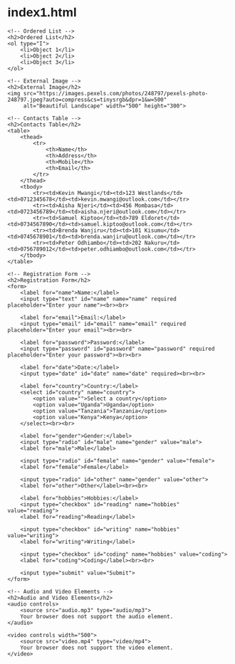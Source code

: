 # index1.html

<!DOCTYPE html>
<html lang="en">
<head>
    <meta charset="UTF-8">
    <meta name="viewport" content="width=device-width, initial-scale=1.0">
    <title>My Website</title>
    <style>
        /* Add some basic styling to make the page look better */
        body {
            font-family: Arial, sans-serif;
        }
        table {
            border-collapse: collapse;
            width: 100%;
        }
        th, td {
            border: 1px solid #ddd;
            padding: 10px;
            text-align: left;
        }
        th {
            background-color: #f4f4f4;
        }
    </style>
</head>
<body>

    <!-- Ordered List -->
    <h2>Ordered List</h2>
    <ol type="I">
        <li>Object 1</li>
        <li>Object 2</li>
        <li>Object 3</li>
    </ol>

    <!-- External Image -->
    <h2>External Image</h2>
    <img src="https://images.pexels.com/photos/248797/pexels-photo-248797.jpeg?auto=compress&cs=tinysrgb&dpr=1&w=500" 
         alt="Beautiful Landscape" width="500" height="300">

    <!-- Contacts Table -->
    <h2>Contacts Table</h2>
    <table>
        <thead>
            <tr>
                <th>Name</th>
                <th>Address</th>
                <th>Mobile</th>
                <th>Email</th>
            </tr>
        </thead>
        <tbody>
            <tr><td>Kevin Mwangi</td><td>123 Westlands</td><td>0712345678</td><td>kevin.mwangi@outlook.com</td></tr>
            <tr><td>Aisha Njeri</td><td>456 Mombasa</td><td>0723456789</td><td>aisha.njeri@outlook.com</td></tr>
            <tr><td>Samuel Kiptoo</td><td>789 Eldoret</td><td>0734567890</td><td>samuel.kiptoo@outlook.com</td></tr>
            <tr><td>Brenda Wanjiru</td><td>101 Kisumu</td><td>0745678901</td><td>brenda.wanjiru@outlook.com</td></tr>
            <tr><td>Peter Odhiambo</td><td>202 Nakuru</td><td>0756789012</td><td>peter.odhiambo@outlook.com</td></tr>
        </tbody>
    </table>

    <!-- Registration Form -->
    <h2>Registration Form</h2>
    <form>
        <label for="name">Name:</label>
        <input type="text" id="name" name="name" required placeholder="Enter your name"><br><br>

        <label for="email">Email:</label>
        <input type="email" id="email" name="email" required placeholder="Enter your email"><br><br>

        <label for="password">Password:</label>
        <input type="password" id="password" name="password" required placeholder="Enter your password"><br><br>

        <label for="date">Date:</label>
        <input type="date" id="date" name="date" required><br><br>

        <label for="country">Country:</label>
        <select id="country" name="country">
            <option value="">Select a country</option>
            <option value="Uganda">Uganda</option>
            <option value="Tanzania">Tanzania</option>
            <option value="Kenya">Kenya</option>
        </select><br><br>

        <label for="gender">Gender:</label>
        <input type="radio" id="male" name="gender" value="male">
        <label for="male">Male</label>

        <input type="radio" id="female" name="gender" value="female">
        <label for="female">Female</label>

        <input type="radio" id="other" name="gender" value="other">
        <label for="other">Other</label><br><br>

        <label for="hobbies">Hobbies:</label>
        <input type="checkbox" id="reading" name="hobbies" value="reading">
        <label for="reading">Reading</label>

        <input type="checkbox" id="writing" name="hobbies" value="writing">
        <label for="writing">Writing</label>

        <input type="checkbox" id="coding" name="hobbies" value="coding">
        <label for="coding">Coding</label><br><br>

        <input type="submit" value="Submit">
    </form>

    <!-- Audio and Video Elements -->
    <h2>Audio and Video Elements</h2>
    <audio controls>
        <source src="audio.mp3" type="audio/mp3">
        Your browser does not support the audio element.
    </audio>

    <video controls width="500">
        <source src="video.mp4" type="video/mp4">
        Your browser does not support the video element.
    </video>

</body>
</html>
